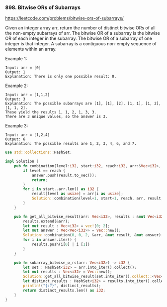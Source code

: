 ### 898. Bitwise ORs of Subarrays

https://leetcode.com/problems/bitwise-ors-of-subarrays/

Given an integer array arr, return the number of distinct bitwise ORs of all the non-empty subarrays of arr.
The bitwise OR of a subarray is the bitwise OR of each integer in the subarray. The bitwise OR of a subarray of one integer is that integer.
A subarray is a contiguous non-empty sequence of elements within an array.

Example 1:

```
Input: arr = [0]
Output: 1
Explanation: There is only one possible result: 0.
```

Example 2:

```
Input: arr = [1,1,2]
Output: 3
Explanation: The possible subarrays are [1], [1], [2], [1, 1], [1, 2], [1, 1, 2].
These yield the results 1, 1, 2, 1, 3, 3.
There are 3 unique values, so the answer is 3.
```

Example 3:

```
Input: arr = [1,2,4]
Output: 6
Explanation: The possible results are 1, 2, 3, 4, 6, and 7.
```

```rust
use std::collections::HashSet;

impl Solution {
    pub fn combination(level:i32, start:i32, reach:i32, arr:&Vec<i32>, result: &mut Vec<i32>, answer: &mut Vec<Vec<i32>>) {
        if level == reach {
            answer.push(result.to_vec());
            return;
        }
        for i in start..arr.len() as i32 {
            result[level as usize] = arr[i as usize];
            Solution::combination(level+1, start+1, reach, arr, result, answer);
        }
    }

    pub fn get_all_bitwise_result(arr: Vec<i32>, results : &mut Vec<i32>) {
        results.extend(&arr);
        let mut result : Vec<i32> = vec![0; 2];
        let mut answer : Vec<Vec<i32>> = Vec::new();
        Solution::combination(0, 0, 2, &arr, &mut result, &mut answer);
        for i in answer.iter() {
            results.push(i[0] | i [1])
        }
    }

    pub fn subarray_bitwise_o_rs(arr: Vec<i32>) -> i32 {
        let set : HashSet<i32> = arr.into_iter().collect();
        let mut results : Vec<i32> = Vec::new();
        Solution::get_all_bitwise_result(set.into_iter().collect::<Vec<_>>(), &mut results);
        let distinct_results : HashSet<i32> = results.into_iter().collect();
        println!("{:?}", distinct_results);
        return distinct_results.len() as i32;
    }
}
```
